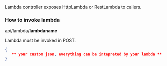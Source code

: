 Lambda controller exposes HttpLambda or RestLambda to callers.

### How to invoke lambda

api/lambda/**lambdaname**

Lambda must be invoked in POST.

```json
{
   ** your custom json, everything can be intepreted by your lambda **
}
```
